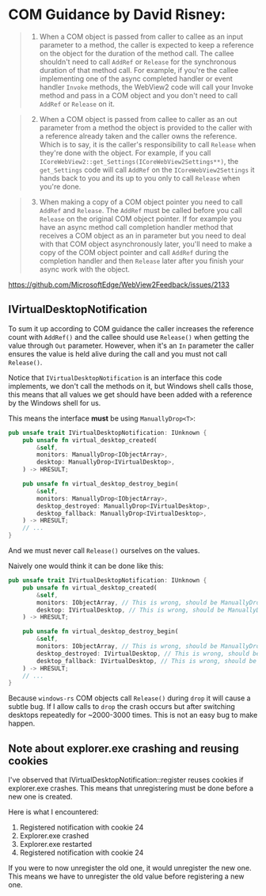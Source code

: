 # COM Guidance by David Risney:

> 1. When a COM object is passed from caller to callee as an input parameter to
>    a method, the caller is expected to keep a reference on the object for the
>    duration of the method call. The callee shouldn't need to call `AddRef` or
>    `Release` for the synchronous duration of that method call. For example, if
>    you're the callee implementing one of the async completed handler or event
>    handler `Invoke` methods, the WebView2 code will call your Invoke method
>    and pass in a COM object and you don't need to call `AddRef` or `Release`
>    on it.

> 2. When a COM object is passed from callee to caller as an out parameter from
>    a method the object is provided to the caller with a reference already
>    taken and the caller owns the reference. Which is to say, it is the
>    caller's responsibility to call `Release` when they're done with the
>    object. For example, if you call
>    `ICoreWebView2::get_Settings(ICoreWebView2Settings**)`, the `get_Settings`
>    code will call `AddRef` on the `ICoreWebView2Settings` it hands back to you
>    and its up to you only to call `Release` when you're done.

> 3. When making a copy of a COM object pointer you need to call `AddRef` and
>    `Release`. The `AddRef` must be called before you call `Release` on the
>    original COM object pointer. If for example you have an async method call
>    completion handler method that receives a COM object as an in parameter but
>    you need to deal with that COM object asynchronously later, you'll need to
>    make a copy of the COM object pointer and call `AddRef` during the
>    completion handler and then `Release` later after you finish your async
>    work with the object.

https://github.com/MicrosoftEdge/WebView2Feedback/issues/2133

## IVirtualDesktopNotification

To sum it up according to COM guidance the caller increases the reference count
with `AddRef()` and the callee should use `Release()` when getting the value
through `Out` parameter. However, when it's an `In` parameter the caller ensures
the value is held alive during the call and you must not call `Release()`.

Notice that `IVirtualDesktopNotification` is an interface this code implements,
we don't call the methods on it, but Windows shell calls those, this means that
all values we get should have been added with a reference by the Windows shell
for us.

This means the interface **must** be using `ManuallyDrop<T>`:

```rust
pub unsafe trait IVirtualDesktopNotification: IUnknown {
    pub unsafe fn virtual_desktop_created(
        &self,
        monitors: ManuallyDrop<IObjectArray>,
        desktop: ManuallyDrop<IVirtualDesktop>,
    ) -> HRESULT;

    pub unsafe fn virtual_desktop_destroy_begin(
        &self,
        monitors: ManuallyDrop<IObjectArray>,
        desktop_destroyed: ManuallyDrop<IVirtualDesktop>,
        desktop_fallback: ManuallyDrop<IVirtualDesktop>,
    ) -> HRESULT;
    // ...
}
```

And we must never call `Release()` ourselves on the values.

Naively one would think it can be done like this:

```rust
pub unsafe trait IVirtualDesktopNotification: IUnknown {
    pub unsafe fn virtual_desktop_created(
        &self,
        monitors: IObjectArray, // This is wrong, should be ManuallyDrop<IObjectArray>
        desktop: IVirtualDesktop, // This is wrong, should be ManuallyDrop<IVirtualDesktop>
    ) -> HRESULT;

    pub unsafe fn virtual_desktop_destroy_begin(
        &self,
        monitors: IObjectArray, // This is wrong, should be ManuallyDrop<IObjectArray>
        desktop_destroyed: IVirtualDesktop, // This is wrong, should be ManuallyDrop<IVirtualDesktop>
        desktop_fallback: IVirtualDesktop, // This is wrong, should be ManuallyDrop<IVirtualDesktop>
    ) -> HRESULT;
    // ...
}
```

Because `windows-rs` COM objects call `Release()` during `drop` it will cause a
subtle bug. If I allow calls to `drop` the crash occurs but after switching
desktops repeatedly for ~2000-3000 times. This is not an easy bug to make
happen.


## Note about explorer.exe crashing and reusing cookies

I've observed that IVirtualDesktopNotification::register reuses cookies if
explorer.exe crashes. This means that unregistering must be done before a new
one is created.

Here is what I encountered:

1. Registered notification with cookie 24
2. Explorer.exe crashed
3. Explorer.exe restarted
4. Registered notification with cookie 24

If you were to now unregister the old one, it would unregister the new one. This
means we have to unregister the old value before registering a new one.